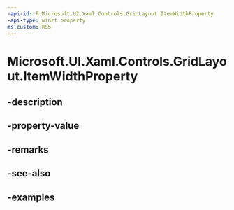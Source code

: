 ```yaml
---
-api-id: P:Microsoft.UI.Xaml.Controls.GridLayout.ItemWidthProperty
-api-type: winrt property
ms.custom: RS5
---
```


<!-- Property syntax.
public DependencyProperty ItemWidthProperty { get; }
-->

# Microsoft.UI.Xaml.Controls.GridLayout.ItemWidthProperty

## -description

## -property-value

## -remarks

## -see-also

## -examples


